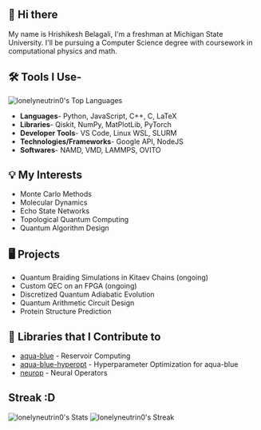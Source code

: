 ## 👋 Hi there 
My name is Hrishikesh Belagali, I'm a freshman at Michigan State University. I'll be pursuing a Computer Science degree with coursework in computational physics and math.
## 🛠️ Tools I Use- 
![lonelyneutrin0's Top Languages](https://github-readme-stats.vercel.app/api/top-langs/?username=lonelyneutrin0&theme=vue-dark&show_icons=true&hide_border=true&layout=compact)
<br/>
- **Languages**- Python, JavaScript, C++, C, LaTeX
- **Libraries**- Qiskit, NumPy, MatPlotLib, PyTorch
- **Developer Tools**- VS Code, Linux WSL, SLURM 
- **Technologies/Frameworks**- Google API, NodeJS
- **Softwares**- NAMD, VMD, LAMMPS, OVITO
## 💡 My Interests 
- Monte Carlo Methods
- Molecular Dynamics
- Echo State Networks
- Topological Quantum Computing
- Quantum Algorithm Design

## 🖥️ Projects 
- Quantum Braiding Simulations in Kitaev Chains (ongoing)
- Custom QEC on an FPGA (ongoing)
- Discretized Quantum Adiabatic Evolution
- Quantum Arithmetic Circuit Design
- Protein Structure Prediction

## 📘 Libraries that I Contribute to
- [aqua-blue](https://github.com/Chicago-Club-Management-Company/aqua-blue) - Reservoir Computing 
- [aqua-blue-hyperopt](https://github.com/Chicago-Club-Management-Company/aqua-blue-hyperopt) - Hyperparameter Optimization for aqua-blue
- [neurop](https://github.com/lonelyneutrin0/neurop) - Neural Operators 

## Streak :D 
![lonelyneutrin0's Stats](https://github-readme-stats.vercel.app/api?username=lonelyneutrin0&theme=vue-dark&show_icons=true&hide_border=true&count_private=true)
![lonelyneutrin0's Streak](https://github-readme-streak-stats.herokuapp.com/?user=lonelyneutrin0&theme=vue-dark&hide_border=true)
